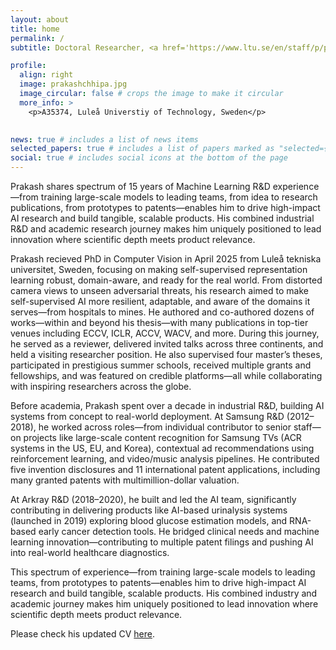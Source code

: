 ```yaml
---
layout: about
title: home
permalink: /
subtitle: Doctoral Researcher, <a href='https://www.ltu.se/en/staff/p/prakash-chandra-chhipa'>Luleå Universtiy of Technology, Sweden</a>

profile:
  align: right
  image: prakashchhipa.jpg
  image_circular: false # crops the image to make it circular
  more_info: >
    <p>A35374, Luleå Universtiy of Technology, Sweden</p>
  

news: true # includes a list of news items
selected_papers: true # includes a list of papers marked as "selected={true}"
social: true # includes social icons at the bottom of the page
---
```

Prakash shares spectrum of 15 years of Machine Learning R&D experience—from training large-scale models to leading teams, from idea to research publications, from prototypes to patents—enables him to drive high-impact AI research and build tangible, scalable products. His combined industrial R&D and academic research journey makes him uniquely positioned to lead innovation where scientific depth meets product relevance.

Prakash recieved PhD in Computer Vision in April 2025 from Luleå tekniska universitet, Sweden,  focusing on making self-supervised representation learning robust, domain-aware, and ready for the real world. From distorted camera views to unseen adversarial threats, his research aimed to make self-supervised AI more resilient, adaptable, and aware of the domains it serves—from hospitals to mines. He authored and co-authored dozens of works—within and beyond his thesis—with many publications in top-tier venues including ECCV, ICLR, ACCV, WACV, and more. During this journey, he served as a reviewer, delivered invited talks across three continents, and held a visiting researcher position. He also supervised four master’s theses, participated in prestigious summer schools, received multiple grants and fellowships, and was featured on credible platforms—all while collaborating with inspiring researchers across the globe.

Before academia, Prakash spent over a decade in industrial R&D, building AI systems from concept to real-world deployment. At Samsung R&D (2012–2018), he worked across roles—from individual contributor to senior staff—on projects like large-scale content recognition for Samsung TVs (ACR systems in the US, EU, and Korea), contextual ad recommendations using reinforcement learning, and video/music analysis pipelines. He contributed five invention disclosures and 11 international patent applications, including many granted patents with multimillion-dollar valuation.

At Arkray R&D (2018–2020), he built and led the AI team, significantly contributing in delivering products like AI-based urinalysis systems (launched in 2019) exploring blood glucose estimation models, and RNA-based early cancer detection tools. He bridged clinical needs and machine learning innovation—contributing to multiple patent filings and pushing AI into real-world healthcare diagnostics.

This spectrum of experience—from training large-scale models to leading teams, from prototypes to patents—enables him to drive high-impact AI research and build tangible, scalable products. His combined industry and academic journey makes him uniquely positioned to lead innovation where scientific depth meets product relevance.

Please check his updated CV [here](https://drive.google.com/file/d/13VGcSuEFGtBDLsdjOFqQvIOsKcnaduJp/view?usp=sharing).

